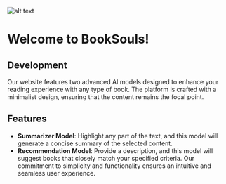 ![alt text](https://github.com/book-souls/booksouls/blob/main/app/assets/logo.svg)
# Welcome to BookSouls!

## **Development**
Our website features two advanced AI models designed to enhance your reading experience with any type of book. The platform is crafted with a minimalist design, ensuring that the content remains the focal point.

## **Features**
- **Summarizer Model**: Highlight any part of the text, and this model will generate a concise summary of the selected content.
- **Recommendation Model**: Provide a description, and this model will suggest books that closely match your specified criteria.
Our commitment to simplicity and functionality ensures an intuitive and seamless user experience.
